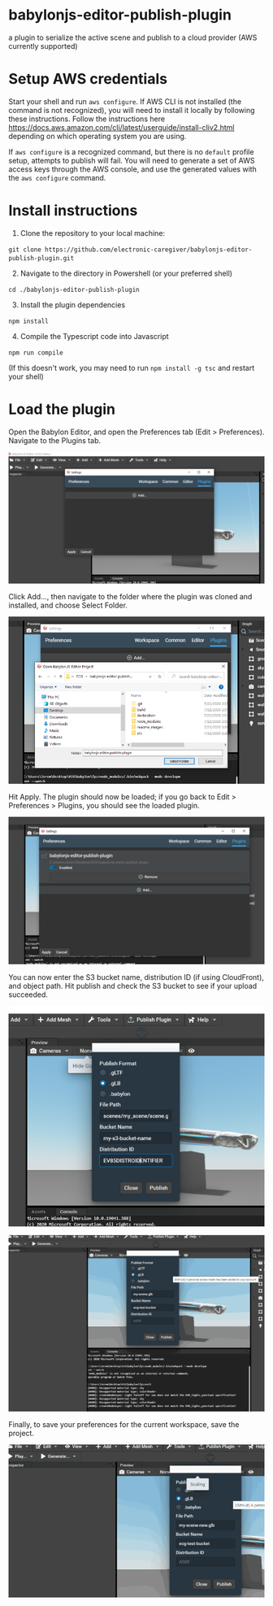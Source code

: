 # babylonjs-editor-publish-plugin
a plugin to serialize the active scene and publish to a cloud provider (AWS currently supported)

# Setup AWS credentials

Start your shell and run `aws configure`. If AWS CLI is not installed (the command is not recognized), you will need to install it locally by following these instructions. Follow the instructions here https://docs.aws.amazon.com/cli/latest/userguide/install-cliv2.html depending on which operating system you are using. 

If `aws configure` is a recognized command, but there is no `default` profile setup, attempts to publish will fail. You will need to generate a set of AWS access keys through the AWS console, and use the generated values with the `aws configure` command.

# Install instructions

1. Clone the repository to your local machine:

`git clone https://github.com/electronic-caregiver/babylonjs-editor-publish-plugin.git`

2. Navigate to the directory in Powershell (or your preferred shell)

`cd ./babylonjs-editor-publish-plugin` 

3. Install the plugin dependencies

`npm install`

4. Compile the Typescript code into Javascript

`npm run compile`

(If this doesn't work, you may need to run `npm install -g tsc` and restart your shell)

# Load the plugin

Open the Babylon Editor, and open the Preferences tab (Edit > Preferences). Navigate to the Plugins tab.

![](readme_images/preferences.PNG)

Click Add..., then navigate to the folder where the plugin was cloned and installed, and choose Select Folder.

![](readme_images/choose-plugin.PNG)

Hit Apply. The plugin should now be loaded; if you go back to Edit > Preferences > Plugins, you should see the loaded plugin.

![](readme_images/plugin-loaded.PNG)

You can now enter the S3 bucket name, distribution ID (if using CloudFront), and object path. Hit publish and check the S3 bucket to see if your upload succeeded.

![](readme_images/choose-preferences.PNG)

![](readme_images/upload-succeeds.gif)

Finally, to save your preferences for the current workspace, save the project.

![](readme_images/save-workspace-preferences.gif)
